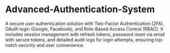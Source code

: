 # Advanced-Authentication-System
A secure user authentication solution with Two-Factor Authentication (2FA), OAuth login (Google, Facebook), and Role-Based Access Control (RBAC). It includes session management with refresh tokens, password reset via email with secure tokens, and detailed audit logs for login attempts, ensuring top-notch security and user convenience.
